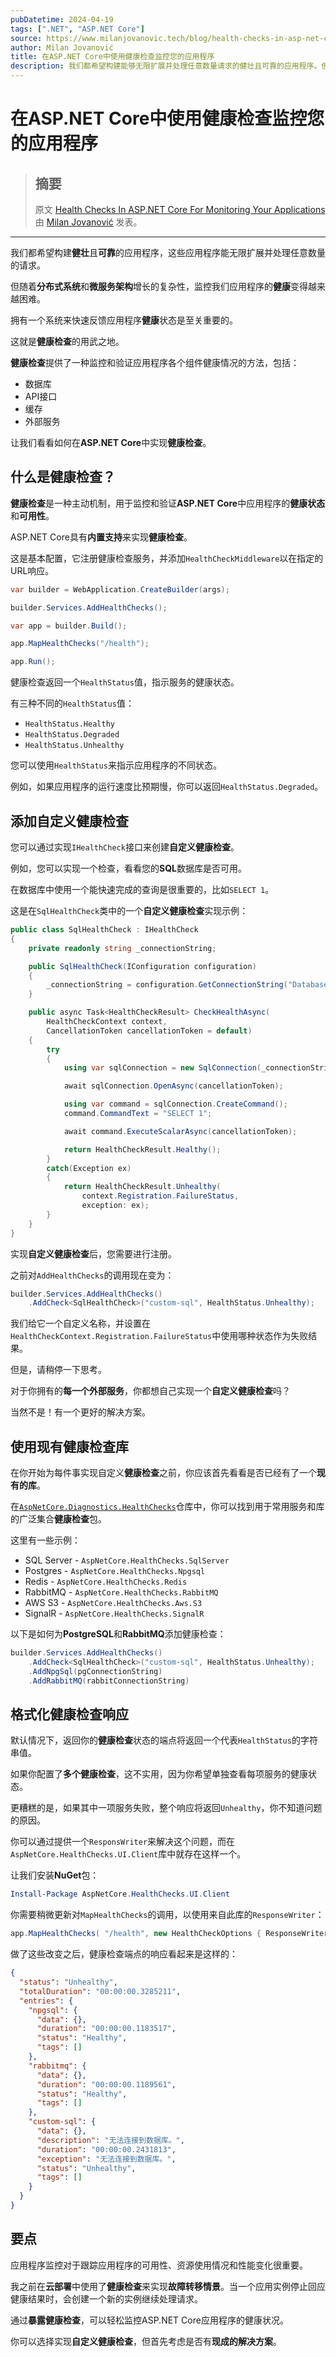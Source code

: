 ```yaml
---
pubDatetime: 2024-04-19
tags: [".NET", "ASP.NET Core"]
source: https://www.milanjovanovic.tech/blog/health-checks-in-asp-net-core?utm_source=Twitter&utm_medium=social&utm_campaign=15.04.2024
author: Milan Jovanović
title: 在ASP.NET Core中使用健康检查监控您的应用程序
description: 我们都希望构建能够无限扩展并处理任意数量请求的健壮且可靠的应用程序。但随着分布式系统和微服务架构日益增长的复杂性，监控我们应用程序的健康变得越来越困难。
---
```


# 在ASP.NET Core中使用健康检查监控您的应用程序

> ## 摘要
>
> 原文 [Health Checks In ASP.NET Core For Monitoring Your Applications](https://www.milanjovanovic.tech/blog/health-checks-in-asp.net-core?utm_source=Twitter&utm_medium=social&utm_campaign=15.04.2024) 由 [Milan Jovanović](https://www.milanjovanovic.tech/) 发表。

---

我们都希望构建**健壮**且**可靠**的应用程序，这些应用程序能无限扩展并处理任意数量的请求。

但随着**分布式系统**和**微服务架构**增长的复杂性，监控我们应用程序的**健康**变得越来越困难。

拥有一个系统来快速反馈应用程序**健康**状态是至关重要的。

这就是**健康检查**的用武之地。

**健康检查**提供了一种监控和验证应用程序各个组件健康情况的方法，包括：

- 数据库
- API接口
- 缓存
- 外部服务

让我们看看如何在**ASP.NET Core**中实现**健康检查**。

## 什么是健康检查？

**健康检查**是一种主动机制，用于监控和验证**ASP.NET Core**中应用程序的**健康状态**和**可用性**。

ASP.NET Core具有**内置支持**来实现**健康检查**。

这是基本配置，它注册健康检查服务，并添加`HealthCheckMiddleware`以在指定的URL响应。

```csharp
var builder = WebApplication.CreateBuilder(args);

builder.Services.AddHealthChecks();

var app = builder.Build();

app.MapHealthChecks("/health");

app.Run();
```

健康检查返回一个`HealthStatus`值，指示服务的健康状态。

有三种不同的`HealthStatus`值：

- `HealthStatus.Healthy`
- `HealthStatus.Degraded`
- `HealthStatus.Unhealthy`

您可以使用`HealthStatus`来指示应用程序的不同状态。

例如，如果应用程序的运行速度比预期慢，你可以返回`HealthStatus.Degraded`。

## 添加自定义健康检查

您可以通过实现`IHealthCheck`接口来创建**自定义健康检查**。

例如，您可以实现一个检查，看看您的**SQL**数据库是否可用。

在数据库中使用一个能快速完成的查询是很重要的，比如`SELECT 1`。

这是在`SqlHealthCheck`类中的一个**自定义健康检查**实现示例：

```csharp
public class SqlHealthCheck : IHealthCheck
{
    private readonly string _connectionString;

    public SqlHealthCheck(IConfiguration configuration)
    {
        _connectionString = configuration.GetConnectionString("Database");
    }

    public async Task<HealthCheckResult> CheckHealthAsync(
        HealthCheckContext context,
        CancellationToken cancellationToken = default)
    {
        try
        {
            using var sqlConnection = new SqlConnection(_connectionString);

            await sqlConnection.OpenAsync(cancellationToken);

            using var command = sqlConnection.CreateCommand();
            command.CommandText = "SELECT 1";

            await command.ExecuteScalarAsync(cancellationToken);

            return HealthCheckResult.Healthy();
        }
        catch(Exception ex)
        {
            return HealthCheckResult.Unhealthy(
                context.Registration.FailureStatus,
                exception: ex);
        }
    }
}
```

实现**自定义健康检查**后，您需要进行注册。

之前对`AddHealthChecks`的调用现在变为：

```csharp
builder.Services.AddHealthChecks()
    .AddCheck<SqlHealthCheck>("custom-sql", HealthStatus.Unhealthy);
```

我们给它一个自定义名称，并设置在`HealthCheckContext.Registration.FailureStatus`中使用哪种状态作为失败结果。

但是，请稍停一下思考。

对于你拥有的**每一个外部服务**，你都想自己实现一个**自定义健康检查**吗？

当然不是！有一个更好的解决方案。

## 使用现有健康检查库

在你开始为每件事实现自定义**健康检查**之前，你应该首先看看是否已经有了一个**现有的库**。

在[`AspNetCore.Diagnostics.HealthChecks`](https://github.com/Xabaril/AspNetCore.Diagnostics.HealthChecks)仓库中，你可以找到用于常用服务和库的广泛集合**健康检查**包。

这里有一些示例：

- SQL Server - `AspNetCore.HealthChecks.SqlServer`
- Postgres - `AspNetCore.HealthChecks.Npgsql`
- Redis - `AspNetCore.HealthChecks.Redis`
- RabbitMQ - `AspNetCore.HealthChecks.RabbitMQ`
- AWS S3 - `AspNetCore.HealthChecks.Aws.S3`
- SignalR - `AspNetCore.HealthChecks.SignalR`

以下是如何为**PostgreSQL**和**RabbitMQ**添加健康检查：

```csharp
builder.Services.AddHealthChecks()
    .AddCheck<SqlHealthCheck>("custom-sql", HealthStatus.Unhealthy);
    .AddNpgSql(pgConnectionString)
    .AddRabbitMQ(rabbitConnectionString)
```

## 格式化健康检查响应

默认情况下，返回你的**健康检查**状态的端点将返回一个代表`HealthStatus`的字符串值。

如果你配置了**多个健康检查**，这不实用，因为你希望单独查看每项服务的健康状态。

更糟糕的是，如果其中一项服务失败，整个响应将返回`Unhealthy`，你不知道问题的原因。

你可以通过提供一个`ResponsWriter`来解决这个问题，而在`AspNetCore.HealthChecks.UI.Client`库中就存在这样一个。

让我们安装**NuGet**包：

```powershell
Install-Package AspNetCore.HealthChecks.UI.Client
```

你需要稍微更新对`MapHealthChecks`的调用，以使用来自此库的`ResponseWriter`：

```csharp
app.MapHealthChecks( "/health", new HealthCheckOptions { ResponseWriter = UIResponseWriter.WriteHealthCheckUIResponse });
```

做了这些改变之后，健康检查端点的响应看起来是这样的：

```json
{
  "status": "Unhealthy",
  "totalDuration": "00:00:00.3285211",
  "entries": {
    "npgsql": {
      "data": {},
      "duration": "00:00:00.1183517",
      "status": "Healthy",
      "tags": []
    },
    "rabbitmq": {
      "data": {},
      "duration": "00:00:00.1189561",
      "status": "Healthy",
      "tags": []
    },
    "custom-sql": {
      "data": {},
      "description": "无法连接到数据库。",
      "duration": "00:00:00.2431813",
      "exception": "无法连接到数据库。",
      "status": "Unhealthy",
      "tags": []
    }
  }
}
```

## 要点

应用程序监控对于跟踪应用程序的可用性、资源使用情况和性能变化很重要。

我之前在**云部署**中使用了**健康检查**来实现**故障转移情景**。当一个应用实例停止回应健康结果时，会创建一个新的实例继续处理请求。

通过**暴露健康检查**，可以轻松监控ASP.NET Core应用程序的健康状况。

你可以选择实现**自定义健康检查**，但首先考虑是否有**现成的解决方案**。
